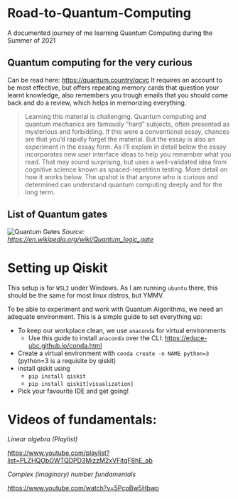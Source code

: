 # Road-to-Quantum-Computing
A documented journey of me learning Quantum Computing during the Summer of 2021

## Quantum computing for the very curious

Can be read here: https://quantum.country/qcvc
It requires an account to be most effective, but offers repeating memory cards that question your learnt knowledge, also remembers you trough emails that you should come back and do a review, which helps in memorizing everything.

> Learning this material is challenging. Quantum computing and quantum mechanics are famously “hard” subjects, often presented as mysterious and forbidding. If this were a conventional essay, chances are that you’d rapidly forget the material. But the essay is also an experiment in the essay form. As I’ll explain in detail below the essay incorporates new user interface ideas to help you remember what you read. That may sound surprising, but uses a well-validated idea from cognitive science known as spaced-repetition testing. More detail on how it works below. The upshot is that anyone who is curious and determined can understand quantum computing deeply and for the long term.

## List of Quantum gates

![Quantum Gates](https://upload.wikimedia.org/wikipedia/commons/thumb/e/e0/Quantum_Logic_Gates.png/1024px-Quantum_Logic_Gates.png)
_Source: https://en.wikipedia.org/wiki/Quantum_logic_gate_

# Setting up Qiskit

This setup is for `WSL2` under Windows. As I am running `ubuntu` there, this should be the same for most linux distros, but YMMV.

To be able to experiment and work with Quantum Algorithms, we need an adequate environment. This is a simple guide to set everything up:

- To keep our workplace clean, we use `anaconda` for virtual environments
    - Use this guide to install `anaconda` over the CLI:
    https://educe-ubc.github.io/conda.html
- Create a virtual environment with `conda create -n NAME python=3` (python=3 is a requisite by qiskit)
- install qiskit using
    - `pip install qiskit`
    - `pip install qiskit[visualization]`
- Pick your favourite IDE and get going!

# Videos of fundamentals:

_Linear algebra (Playlist)_ 

https://www.youtube.com/playlist?list=PLZHQObOWTQDPD3MizzM2xVFitgF8hE_ab


_Complex (imaginary) number fundamentals_ 

https://www.youtube.com/watch?v=5PcpBw5Hbwo



